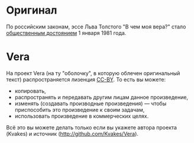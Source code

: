 # Оригинал

По российским законам, эссе Льва Толстого "В чем моя вера?" стало [общественным достоянием](http://ru.wikipedia.org/wiki/Общественное_достояние) 1 января 1981 года.

# Vera

На проект Vera (на ту "оболочку", в которую облечен оригинальный текст) распространяется лизенция [CC-BY](http://creativecommons.org/licenses/by/3.0/deed.ru). То есть вы можете:

* копировать,
* распространять и передавать другим лицам данное произведение,
* изменять (создавать производные произведения) — чтобы приспособить это произведение к своим задачам,
* использовать произведение в коммерческих целях.

Всё это вы можете делать только если вы укажете автора проекта (Kvakes) и источник (http://github.com/Kvakes/Vera).